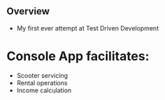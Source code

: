 ## Overview
- My first ever attempt at Test Driven Development
# Console App facilitates:
- Scooter servicing
- Rental operations
- Income calculation
